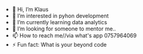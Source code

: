 - 👋 Hi, I’m Klaus
- 👀 I’m interested in pyhon development
- 🌱 I’m currently learning data analytics
- 💞️ I’m looking for someone to mentor me..
- 📫 How to reach me//via what's app 0757964069
- ⚡ Fun fact: What is your beyond code

<!---
MNairobi/MNairobi is a ✨ special ✨ repository because its `README.md` (this file) appears on your GitHub profile.
You can click the Preview link to take a look at your changes.
--->
